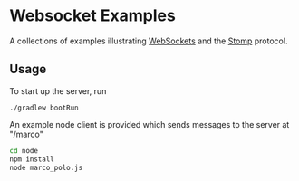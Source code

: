 # Websocket Examples

A collections of examples illustrating [WebSockets](https://tools.ietf.org/html/rfc6455) and the [Stomp](https://stomp.github.io/) protocol.

## Usage

To start up the server, run

```
./gradlew bootRun
```

An example node client is provided which sends messages to the server at "/marco"

```bash
cd node
npm install
node marco_polo.js
```